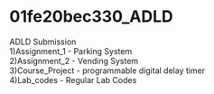 # 01fe20bec330_ADLD
ADLD Submission  <br>
1)Assignment_1 - Parking System  <br>
2)Assignment_2 - Vending System   <br>
3)Course_Project - programmable digital delay timer  <br>
4)Lab_codes - Regular Lab Codes   <br>
